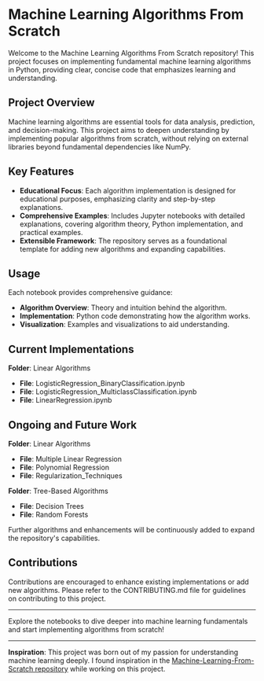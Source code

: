 # Machine Learning Algorithms From Scratch

Welcome to the Machine Learning Algorithms From Scratch repository! This project focuses on implementing fundamental machine learning algorithms in Python, providing clear, concise code that emphasizes learning and understanding.

## Project Overview

Machine learning algorithms are essential tools for data analysis, prediction, and decision-making. This project aims to deepen understanding by implementing popular algorithms from scratch, without relying on external libraries beyond fundamental dependencies like NumPy.

## Key Features

- **Educational Focus**: Each algorithm implementation is designed for educational purposes, emphasizing clarity and step-by-step explanations.
- **Comprehensive Examples**: Includes Jupyter notebooks with detailed explanations, covering algorithm theory, Python implementation, and practical examples.
- **Extensible Framework**: The repository serves as a foundational template for adding new algorithms and expanding capabilities.

## Usage

Each notebook provides comprehensive guidance:
- **Algorithm Overview**: Theory and intuition behind the algorithm.
- **Implementation**: Python code demonstrating how the algorithm works.
- **Visualization**: Examples and visualizations to aid understanding.

## Current Implementations

**Folder**: Linear Algorithms
- **File**: LogisticRegression_BinaryClassification.ipynb
- **File**: LogisticRegression_MulticlassClassification.ipynb
- **File**: LinearRegression.ipynb

## Ongoing and Future Work

**Folder**: Linear Algorithms
- **File**: Multiple Linear Regression
- **File**: Polynomial Regression
- **File**: Regularization_Techniques

**Folder**: Tree-Based Algorithms
- **File**: Decision Trees
- **File**: Random Forests

Further algorithms and enhancements will be continuously added to expand the repository's capabilities.

## Contributions

Contributions are encouraged to enhance existing implementations or add new algorithms. Please refer to the CONTRIBUTING.md file for guidelines on contributing to this project.

---

Explore the notebooks to dive deeper into machine learning fundamentals and start implementing algorithms from scratch!

---

**Inspiration**: This project was born out of my passion for understanding machine learning deeply. I found inspiration in the [Machine-Learning-From-Scratch repository](https://github.com/AssemblyAI-Community/Machine-Learning-From-Scratch) while working on this project.

